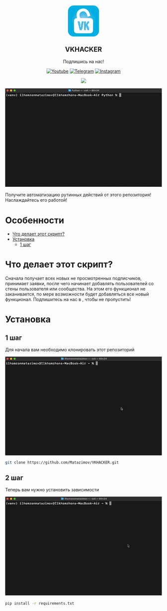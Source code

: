 <p align="center">
  <img width="100px" src="https://github.com/Matazimov/VKHACKER/blob/main/assets/Ikonka-vkhack.png" align="center">
  <h2 align="center">VKHACKER</h2>

  <div align="center">

  <p align="center">Подпишись на нас!</p>

  <a href="">[![Youtube](https://img.shields.io/badge/YouTube-FF0000?style=for-the-badge&logo=youtube&logoColor=white)](https://www.youtube.com/channel/UC1-IbnSQyY7xzC3Troe8MTg)</a>
  <a href="">[![Telegram](https://img.shields.io/badge/Telegram-2CA5E0?style=for-the-badge&logo=telegram&logoColor=white)](https://t.me/matazimov_official)</a>
  <a href="">[![Instagram](https://img.shields.io/badge/Instagram-E4405F?style=for-the-badge&logo=instagram&logoColor=white)](https://www.instagram.com/mr_qpdb)</a>

  </div>
  <div align="center">
    <img src="http://ForTheBadge.com/images/badges/made-with-python.svg">

  </div>
<p>
</p>
<p>
<img src="https://github.com/Matazimov/VKHACKER/blob/main/assets/guide.gif">

Получите автоматизацию рутинных действий от этого репозитория! Наслаждайтесь его работой!
</p>

# Особенности

- [Что делает этот скрипт?](#что-делает-этот-скрипт)
- [Установка](#установка)
  - [1 шаг](#)


# Что делает этот скрипт?

Сначала получает всех новых не просмотренных подписчиков, принимает заявки, после чего начинает добавлять пользователей со стены пользователя или сообщества. На этом его функционал не заканивается, по мере возможности будет добавляться все новый функционал. Подпишитесь на нас в , чтобы не пропустить!

# Установка

## 1 шаг
Для начала вам необходимо клонировать этот репозиторий

<img src="https://github.com/Matazimov/VKHACKER/blob/main/assets/git_clone.gif" align="center">

```bash
git clone https://github.com/Matazimov/VKHACKER.git
```

## 2 шаг
Теперь вам нужно установить зависимости

<img src="https://github.com/Matazimov/VKHACKER/blob/main/assets/requirements.gif">

```bash
pip install -r requirements.txt
```
